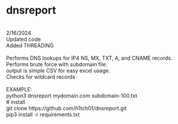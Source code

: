 # dnsreport
<BR>
2/16/2024 <BR>
Updated code <BR>
Added THREADING <BR>
<BR>
Performs DNS lookups for IP4 NS, MX, TXT, A, and CNAME records. <BR>
Performs brute force with subdomain file.<BR>
output is simple CSV for easy excel usage.<BR>
Checks for wildcard records <BR>
<BR>
EXAMPLE:<BR>
python3 dnsreport mydomain.com subdomain-100.txt
  <BR>
# install <BR>
    git clone https://github.com/h1tch01/dnsreport.git <BR>
    pip3 install -r requirements.txt
    


